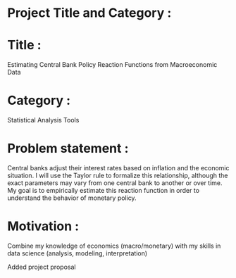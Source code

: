 # Project Title and Category :
# Title :
Estimating Central Bank Policy Reaction Functions from Macroeconomic Data
# Category :
Statistical Analysis Tools
# Problem statement :
Central banks adjust their interest rates based on inflation and the economic situation. I will use the Taylor rule to formalize this relationship, although the exact parameters may vary from one central bank to another or over time. My goal is to empirically estimate this reaction function in order to understand the behavior of monetary policy.
# Motivation :
Combine my knowledge of economics (macro/monetary) with my skills in data science (analysis, modeling, interpretation)



Added project proposal
